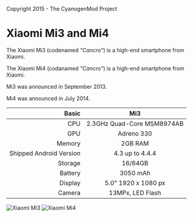 Copyright 2015 - The CyanogenMod Project

Xiaomi Mi3 and Mi4
==============

The Xiaomi Mi3 (codenamed _"Cancro"_) is a high-end smartphone from Xiaomi.

The Xiaomi Mi4 (codanamed _"Cancro"_) is a high-end smartphone from Xiaomi.

Mi3 was announced in September 2013.

Mi4 was announced in July 2014.

Basic   | Mi3                               |
-------:|:---------------------------------:|
CPU     | 2.3GHz Quad-Core MSM8974AB        |
GPU     | Adreno 330                        |
Memory  | 2GB RAM                           |
Shipped Android Version | 4.3 up to 4.4.4   |
Storage | 16/64GB                           |
Battery | 3050 mAh                          |
Display | 5.0" 1920 x 1080 px               |
Camera  | 13MPx, LED Flash                  |

![Xiaomi Mi3](http://cdn.gsmarena.com/vv/reviewsimg/xiaomi-mi-3/gal/gsmarena_004.jpg "Xiaomi Mi3 in black")
![Xiaomi Mi4](http://t1.qpic.cn/mblogpic/316cf2876f6179885512/2000.jpg "Xiaomi Mi4 in white")
